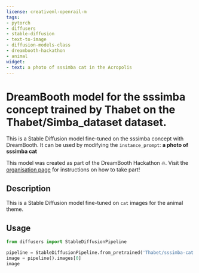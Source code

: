 ```yaml
---
license: creativeml-openrail-m
tags:
- pytorch
- diffusers
- stable-diffusion
- text-to-image
- diffusion-models-class
- dreambooth-hackathon
- animal
widget:
- text: a photo of sssimba cat in the Acropolis
---
```


# DreamBooth model for the sssimba concept trained by Thabet on the Thabet/Simba_dataset dataset.

This is a Stable Diffusion model fine-tuned on the sssimba concept with DreamBooth. It can be used by modifying the `instance_prompt`: **a photo of sssimba cat**

This model was created as part of the DreamBooth Hackathon 🔥. Visit the [organisation page](https://huggingface.co/dreambooth-hackathon) for instructions on how to take part!

## Description


This is a Stable Diffusion model fine-tuned on `cat` images for the animal theme.


## Usage

```python
from diffusers import StableDiffusionPipeline

pipeline = StableDiffusionPipeline.from_pretrained('Thabet/sssimba-cat')
image = pipeline().images[0]
image
```
